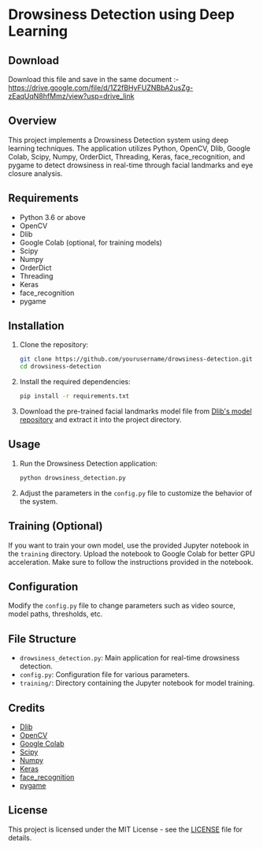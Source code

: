# Drowsiness Detection using Deep Learning
## Download
Download this file and save in the same document :- 
https://drive.google.com/file/d/1Z2fBHyFUZNBbA2usZg-zEaqUqN8hfMmz/view?usp=drive_link

## Overview
This project implements a Drowsiness Detection system using deep learning techniques. The application utilizes Python, OpenCV, Dlib, Google Colab, Scipy, Numpy, OrderDict, Threading, Keras, face_recognition, and pygame to detect drowsiness in real-time through facial landmarks and eye closure analysis.

## Requirements
- Python 3.6 or above
- OpenCV
- Dlib
- Google Colab (optional, for training models)
- Scipy
- Numpy
- OrderDict
- Threading
- Keras
- face_recognition
- pygame

## Installation
1. Clone the repository:
   ```bash
   git clone https://github.com/yourusername/drowsiness-detection.git
   cd drowsiness-detection
   ```

2. Install the required dependencies:
   ```bash
   pip install -r requirements.txt
   ```

3. Download the pre-trained facial landmarks model file from [Dlib's model repository](http://dlib.net/files/shape_predictor_68_face_landmarks.dat.bz2) and extract it into the project directory.

## Usage
1. Run the Drowsiness Detection application:
   ```bash
   python drowsiness_detection.py
   ```

2. Adjust the parameters in the `config.py` file to customize the behavior of the system.

## Training (Optional)
If you want to train your own model, use the provided Jupyter notebook in the `training` directory. Upload the notebook to Google Colab for better GPU acceleration. Make sure to follow the instructions provided in the notebook.

## Configuration
Modify the `config.py` file to change parameters such as video source, model paths, thresholds, etc.

## File Structure
- `drowsiness_detection.py`: Main application for real-time drowsiness detection.
- `config.py`: Configuration file for various parameters.
- `training/`: Directory containing the Jupyter notebook for model training.

## Credits
- [Dlib](http://dlib.net/)
- [OpenCV](https://opencv.org/)
- [Google Colab](https://colab.research.google.com/)
- [Scipy](https://www.scipy.org/)
- [Numpy](https://numpy.org/)
- [Keras](https://keras.io/)
- [face_recognition](https://github.com/ageitgey/face_recognition)
- [pygame](https://www.pygame.org/)

## License
This project is licensed under the MIT License - see the [LICENSE](LICENSE) file for details.
